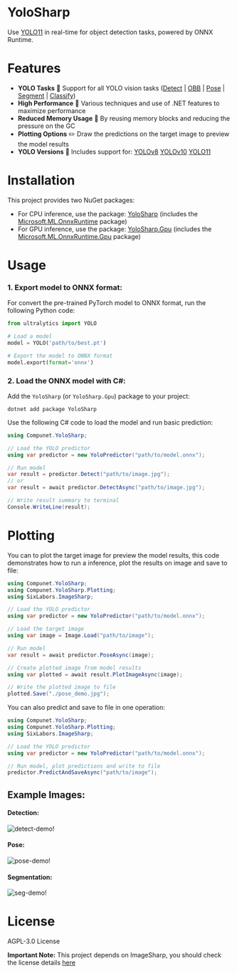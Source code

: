 # YoloSharp

Use [YOLO11](https://github.com/ultralytics/ultralytics) in real-time for object detection tasks, powered by ONNX Runtime.

# Features
- **YOLO Tasks** 🌟 Support for all YOLO vision tasks ([Detect](https://docs.ultralytics.com/tasks/detect) | [OBB](https://docs.ultralytics.com/tasks/obb) | [Pose](https://docs.ultralytics.com/tasks/pose) | [Segment](https://docs.ultralytics.com/tasks/segment) | [Classify](https://docs.ultralytics.com/tasks/classify))
- **High Performance** 🚀 Various techniques and use of .NET features to maximize performance
- **Reduced Memory Usage** 🧠 By reusing memory blocks and reducing the pressure on the GC
- **Plotting Options** ✏️ Draw the predictions on the target image to preview the model results
- **YOLO Versions** 🔧 Includes support for: [YOLOv8](https://docs.ultralytics.com/models/yolov8) [YOLOv10](https://docs.ultralytics.com/models/yolov10) [YOLO11](https://docs.ultralytics.com/models/yolo11)

# Installation
This project provides two NuGet packages:
- For CPU inference, use the package: [YoloSharp](https://www.nuget.org/packages/YoloSharp) (includes the [Microsoft.ML.OnnxRuntime](https://www.nuget.org/packages/Microsoft.ML.OnnxRuntime) package)
- For GPU inference, use the package: [YoloSharp.Gpu](https://www.nuget.org/packages/YoloSharp.Gpu) (includes the [Microsoft.ML.OnnxRuntime.Gpu](https://www.nuget.org/packages/Microsoft.ML.OnnxRuntime.Gpu) package)

# Usage

### 1. Export model to ONNX format:

For convert the pre-trained PyTorch model to ONNX format, run the following Python code:
```python
from ultralytics import YOLO

# Load a model
model = YOLO('path/to/best.pt')

# Export the model to ONNX format
model.export(format='onnx')
```

### 2. Load the ONNX model with C#:

Add the `YoloSharp` (or `YoloSharp.Gpu`) package to your project:
```shell
dotnet add package YoloSharp
```

Use the following C# code to load the model and run basic prediction:
```csharp
using Compunet.YoloSharp;

// Load the YOLO predictor
using var predictor = new YoloPredictor("path/to/model.onnx");

// Run model
var result = predictor.Detect("path/to/image.jpg");
// or
var result = await predictor.DetectAsync("path/to/image.jpg");

// Write result summary to terminal
Console.WriteLine(result);
```
# Plotting

You can to plot the target image for preview the model results, this code demonstrates how to run a inference, plot the results on image and save to file:

```csharp
using Compunet.YoloSharp;
using Compunet.YoloSharp.Plotting;
using SixLabors.ImageSharp;

// Load the YOLO predictor
using var predictor = new YoloPredictor("path/to/model.onnx");

// Load the target image
using var image = Image.Load("path/to/image");

// Run model
var result = await predictor.PoseAsync(image);

// Create plotted image from model results
using var plotted = await result.PlotImageAsync(image);

// Write the plotted image to file
plotted.Save("./pose_demo.jpg");
```

You can also predict and save to file in one operation:

```csharp
using Compunet.YoloSharp;
using Compunet.YoloSharp.Plotting;
using SixLabors.ImageSharp;

// Load the YOLO predictor
using var predictor = new YoloPredictor("path/to/model.onnx");

// Run model, plot predictions and write to file
predictor.PredictAndSaveAsync("path/to/image");
```
## Example Images:

#### Detection:

![detect-demo!](https://raw.githubusercontent.com/dme-compunet/YoloSharp/main/Assets/detect-demo.jpg)

#### Pose:

![pose-demo!](https://raw.githubusercontent.com/dme-compunet/YoloSharp/main/Assets/pose-demo.jpg)

#### Segmentation:

![seg-demo!](https://raw.githubusercontent.com/dme-compunet/YoloSharp/main/Assets/seg-demo.jpg)

# License

AGPL-3.0 License

**Important Note:** This project depends on ImageSharp, you should check the license details [here](https://github.com/SixLabors/ImageSharp/blob/main/LICENSE)
